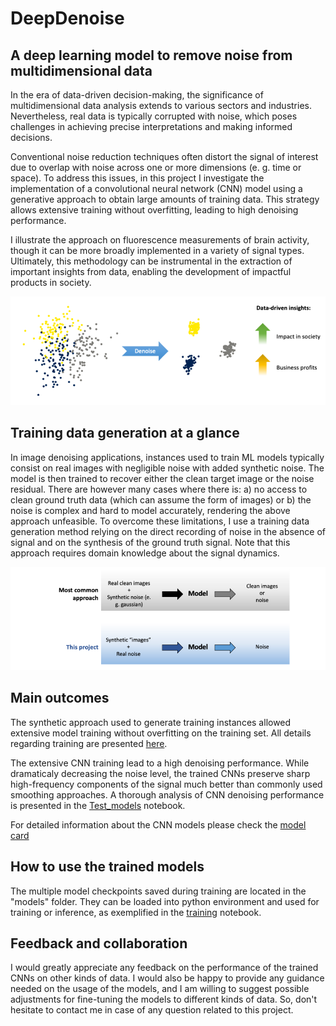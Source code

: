 # DeepDenoise
## A deep learning model to remove noise from multidimensional data

In the era of data-driven decision-making, the significance of multidimensional data analysis extends to various sectors and industries. Nevertheless, real data is typically corrupted with noise, which poses challenges in achieving precise interpretations and making informed decisions.

Conventional noise reduction techniques often distort the signal of interest due to overlap with noise across one or more dimensions (e. g. time or space). To address this issues, in this project I investigate the implementation of a convolutional neural network (CNN) model using a generative approach to obtain large amounts of training data. This strategy allows extensive training without overfitting, leading to high denoising performance.

I illustrate the approach on fluorescence measurements of brain activity, though it can be more broadly implemented in a variety of signal types. Ultimately, this methodology can be instrumental in the extraction of important insights from data, enabling the development of impactful products in society.

![The power of denoising](Denoising_cartoon.png)

## Training data generation at a glance

In image denoising applications, instances used to train ML models typically consist on real images with negligible noise with added synthetic noise. The model is then trained to recover either the clean target image or the noise residual. There are however many cases where there is: a) no access to clean ground truth data (which can assume the form of images) or b) the noise is complex and hard to model accurately, rendering the above approach unfeasible. To overcome these limitations, I use a training data generation method relying on the direct recording of noise in the absence of signal and on the synthesis of the ground truth signal. Note that this approach requires domain knowledge about the signal dynamics.

![Training set generation small](Data_generation3.png)

## Main outcomes

The synthetic approach used to generate training instances allowed extensive model training without overfitting on the training set. All details regarding training are presented [here](notebooks/Training_CNNs.ipynb).

The extensive CNN training lead to a high denoising performance. While dramaticaly decreasing the noise level, the trained CNNs preserve sharp high-frequency components of the signal much better than commonly used smoothing approaches. A thorough analysis of CNN denoising performance is presented in the [Test_models](notebooks/Test_models.ipynb) notebook.

For detailed information about the CNN models please check the [model card](model_card.md) 

## How to use the trained models
The multiple model checkpoints saved during training are located in the "models" folder. They can be loaded into python environment and used for training or inference, as exemplified in the [training](notebooks/Training_CNNs.ipynb) notebook.

## Feedback and collaboration
I would greatly appreciate any feedback on the performance of the trained CNNs on other kinds of data. I would also be happy to provide any guidance needed on the usage of the models, and I am willing to suggest possible adjustments for fine-tuning the models to different kinds of data. 
So, don't hesitate to contact me in case of any question related to this project.
